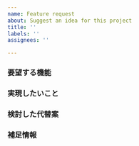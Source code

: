 ```yaml
---
name: Feature request
about: Suggest an idea for this project
title: ''
labels: ''
assignees: ''

---
```


### 要望する機能

### 実現したいこと

### 検討した代替案

### 補足情報

